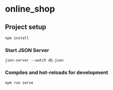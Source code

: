 # online_shop

## Project setup
```
npm install
```

### Start JSON Server
```
json-server --watch db.json
```

### Compiles and hot-reloads for development
```
npm run serve
```
